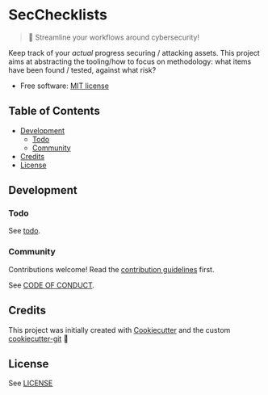 # SecChecklists

> :memo: Streamline your workflows around cybersecurity!

Keep track of your *actual* progress securing / attacking assets.
This project aims at abstracting the tooling/how to focus on methodology:
what items have been found / tested, against what risk?

* Free software: [MIT license](LICENSE)

## Table of Contents

- [Development](#development)
  - [Todo](#todo)
  - [Community](#community)
- [Credits](#credits)
- [License](#license)

## Development

### Todo

See [todo](TODO.md).

### Community

Contributions welcome! Read the [contribution guidelines](CONTRIBUTING.md) first.

See [CODE OF CONDUCT](CODE_OF_CONDUCT.md).

## Credits

This project was initially created with [Cookiecutter][cookiecutter] and the custom [cookiecutter-git][cookiecutter-git] :cookie:

## License

See [LICENSE](LICENSE)

[cookiecutter]: https://github.com/audreyr/cookiecutter
[cookiecutter-git]: https://github.com/apehex/cookiecutter-git
